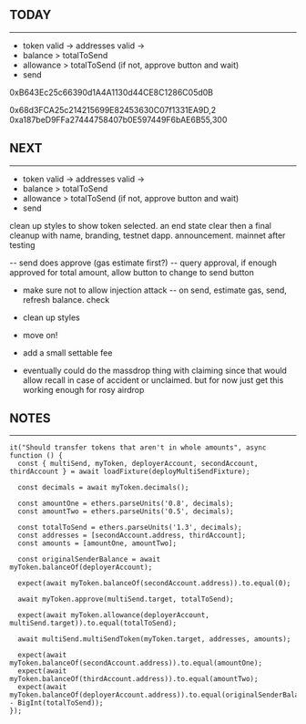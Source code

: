 
## TODAY
----------------
- token valid -> addresses valid -> 
- balance > totalToSend
- allowance > totalToSend (if not, approve button and wait)
- send


0xB643Ec25c66390d1A4A1130d44CE8C1286C05d0B

0x68d3FCA25c214215699E82453630C07f1331EA9D,2
0xa187beD9FFa27444758407b0E597449F6bAE6B55,300

## NEXT
----------------
- token valid -> addresses valid -> 
- balance > totalToSend
- allowance > totalToSend (if not, approve button and wait)
- send

clean up styles to show token selected. an end state clear
then a final cleanup with name, branding, testnet dapp. announcement.
mainnet after testing

-- send does approve (gas estimate first?)
-- query approval, if enough approved for total amount, allow button to change to send button
- make sure not to allow injection attack
-- on send, estimate gas, send, refresh balance. check
- clean up styles
- move on!
- add a small settable fee

- eventually could do the massdrop thing with claiming since that would allow
recall in case of accident or unclaimed. but for now just get this working enough for rosy airdrop

## NOTES
---------------

    it("Should transfer tokens that aren't in whole amounts", async function () {
      const { multiSend, myToken, deployerAccount, secondAccount, thirdAccount } = await loadFixture(deployMultiSendFixture);
      
      const decimals = await myToken.decimals();

      const amountOne = ethers.parseUnits('0.8', decimals);
      const amountTwo = ethers.parseUnits('0.5', decimals);

      const totalToSend = ethers.parseUnits('1.3', decimals);
      const addresses = [secondAccount.address, thirdAccount];
      const amounts = [amountOne, amountTwo];

      const originalSenderBalance = await myToken.balanceOf(deployerAccount);

      expect(await myToken.balanceOf(secondAccount.address)).to.equal(0);

      await myToken.approve(multiSend.target, totalToSend);
     
      expect(await myToken.allowance(deployerAccount, multiSend.target)).to.equal(totalToSend);

      await multiSend.multiSendToken(myToken.target, addresses, amounts);

      expect(await myToken.balanceOf(secondAccount.address)).to.equal(amountOne);
      expect(await myToken.balanceOf(thirdAccount.address)).to.equal(amountTwo);
      expect(await myToken.balanceOf(deployerAccount.address)).to.equal(originalSenderBalance - BigInt(totalToSend));
    });
